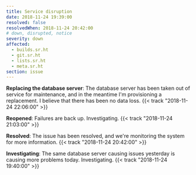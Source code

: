 ```yaml
---
title: Service disruption
date: 2018-11-24 19:39:00
resolved: false
resolvedWhen: 2018-11-24 20:42:00
# down, disrupted, notice
severity: down
affected:
  - builds.sr.ht
  - git.sr.ht
  - lists.sr.ht
  - meta.sr.ht
section: issue
---
```


**Replacing the database server**:
The database server has been taken out of service for maintenance, and in the
meantime I'm provisioning a replacement. I believe that there has been no data
loss.
{{< track "2018-11-24 22:06:00" >}}

**Reopened**:
Failures are back up. Investigating.
{{< track "2018-11-24 21:03:00" >}}

**Resolved**:
The issue has been resolved, and we're monitoring the system for more
information.
{{< track "2018-11-24 20:42:00" >}}

**Investigating**:
The same database server causing issues yesterday is causing more problems
today. Investigating.
{{< track "2018-11-24 19:40:00" >}}
